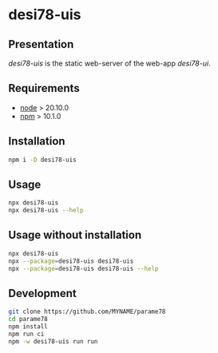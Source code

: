 desi78-uis
==========


Presentation
------------

*desi78-uis* is the static web-server of the web-app *desi78-ui*.


Requirements
------------

- [node](https://nodejs.org) > 20.10.0
- [npm](https://docs.npmjs.com/cli) > 10.1.0


Installation
------------

```bash
npm i -D desi78-uis
```


Usage
-----

```bash
npx desi78-uis
npx desi78-uis --help
```


Usage without installation
--------------------------

```bash
npx desi78-uis
npx --package=desi78-uis desi78-uis
npx --package=desi78-uis desi78-uis --help
```


Development
-----------

```bash
git clone https://github.com/MYNAME/parame78
cd parame78
npm install
npm run ci
npm -w desi78-uis run run
```

